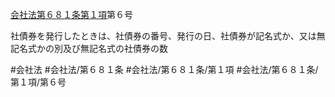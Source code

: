 [会社法第６８１条第１項](会社法＿＿＿＿第６８１条第１項)第６号

社債券を発行したときは、社債券の番号、発行の日、社債券が記名式か、又は無記名式かの別及び無記名式の社債券の数


#会社法
#会社法/第６８１条
#会社法/第６８１条/第１項
#会社法/第６８１条/第１項/第６号
